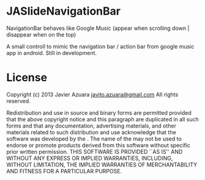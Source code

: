JASlideNavigationBar
====================

NavigationBar behaves like Google Music (appear when scrolling down | disappear when on the top) 


A small controll to mimic the navigation bar / action bar from google music app in android.
Still in development.


License
====================

Copyright (c) 2013 Javier Azuara <javito.azuara@gmail.com>
All rights reserved.

Redistribution and use in source and binary forms are permitted
provided that the above copyright notice and this paragraph are
duplicated in all such forms and that any documentation,
advertising materials, and other materials related to such
distribution and use acknowledge that the software was developed
by the <organization>.  The name of the
<organization> may not be used to endorse or promote products derived
from this software without specific prior written permission.
THIS SOFTWARE IS PROVIDED ``AS IS'' AND WITHOUT ANY EXPRESS OR
IMPLIED WARRANTIES, INCLUDING, WITHOUT LIMITATION, THE IMPLIED
WARRANTIES OF MERCHANTABILITY AND FITNESS FOR A PARTICULAR PURPOSE.
 
